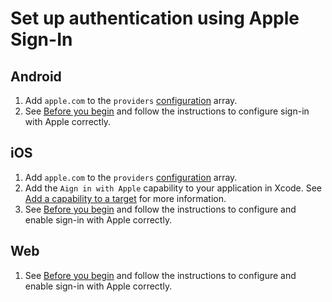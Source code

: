 # Set up authentication using Apple Sign-In

## Android

1. Add `apple.com` to the `providers` [configuration](https://github.com/capawesome-team/capacitor-firebase/tree/main/packages/authentication#configuration) array.
1. See [Before you begin](https://firebase.google.com/docs/auth/android/apple#before-you-begin) and follow the instructions to configure sign-in with Apple correctly.

## iOS

1. Add `apple.com` to the `providers` [configuration](https://github.com/capawesome-team/capacitor-firebase/tree/main/packages/authentication#configuration) array.
1. Add the `Aign in with Apple` capability to your application in Xcode.
See [Add a capability to a target](https://help.apple.com/xcode/mac/current/#/dev88ff319e7) for more information.
1. See [Before you begin](https://firebase.google.com/docs/auth/ios/apple#before-you-begin) and follow the instructions to configure and enable sign-in with Apple correctly.

## Web

1. See [Before you begin](https://firebase.google.com/docs/auth/web/apple#before-you-begin) and follow the instructions to configure and enable sign-in with Apple correctly.
